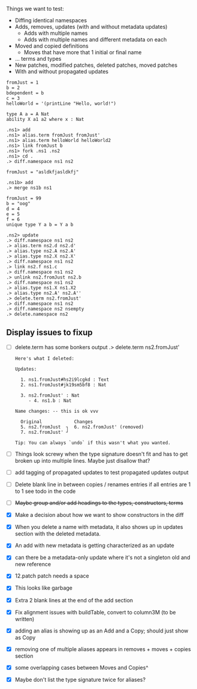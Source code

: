
Things we want to test:

* Diffing identical namespaces
* Adds, removes, updates (with and without metadata updates)
  * Adds with multiple names
  * Adds with multiple names and different metadata on each
* Moved and copied definitions
  * Moves that have more that 1 initial or final name
* ... terms and types
* New patches, modified patches, deleted patches, moved patches
* With and without propagated updates

```unison:hide
fromJust = 1
b = 2
bdependent = b
c = 3
helloWorld = '(printLine "Hello, world!")

type A a = A Nat
ability X a1 a2 where x : Nat
```

```ucm
.ns1> add
.ns1> alias.term fromJust fromJust'
.ns1> alias.term helloWorld helloWorld2
.ns1> link fromJust b
.ns1> fork .ns1 .ns2
.ns1> cd .
.> diff.namespace ns1 ns2
```

```unison:hide
fromJust = "asldkfjasldkfj"
```

```ucm
.ns1b> add
.> merge ns1b ns1
```

```unison:hide
fromJust = 99
b = "oog"
d = 4
e = 5
f = 6
unique type Y a b = Y a b
```

```ucm
.ns2> update
.> diff.namespace ns1 ns2
.> alias.term ns2.d ns2.d'
.> alias.type ns2.A ns2.A'
.> alias.type ns2.X ns2.X'
.> diff.namespace ns1 ns2
.> link ns2.f ns1.c
.> diff.namespace ns1 ns2
.> unlink ns2.fromJust ns2.b
.> diff.namespace ns1 ns2
.> alias.type ns1.X ns1.X2
.> alias.type ns2.A' ns2.A''
.> delete.term ns2.fromJust'
.> diff.namespace ns1 ns2
.> diff.namespace ns2 nsempty
.> delete.namespace ns2
```

## Display issues to fixup
- [ ] delete.term has some bonkers output
    .> delete.term ns2.fromJust'

      Here's what I deleted:

      Updates:

        1. ns1.fromJust#hs2i9lcgkd : Text
        2. ns1.fromJust#jk19sm5bf8 : Nat

        3. ns2.fromJust' : Nat
           - 4. ns1.b : Nat

      Name changes: -- this is ok vvv

        Original            Changes
        5. ns2.fromJust  ┐  6. ns2.fromJust' (removed)
        7. ns2.fromJust' ┘  

      Tip: You can always `undo` if this wasn't what you wanted.

- [ ] Things look screwy when the type signature doesn't fit and has to get broken
      up into multiple lines. Maybe just disallow that?
- [ ] add tagging of propagated updates to test propagated updates output
- [ ] Delete blank line in between copies / renames entries if all entries are 1 to 1
      see todo in the code
- [ ] ~~Maybe group and/or add headings to the types, constructors, terms~~
- [x] Make a decision about how we want to show constructors in the diff
- [x] When you delete a name with metadata, it also shows up in updates section
      with the deleted metadata.
- [x] An add with new metadata is getting characterized as an update
- [x] can there be a metadata-only update where it's not a singleton old and new reference
- [x] 12.patch patch needs a space
- [x] This looks like garbage
- [x] Extra 2 blank lines at the end of the add section
- [x] Fix alignment issues with buildTable, convert to column3M (to be written)
- [x] adding an alias is showing up as an Add and a Copy; should just show as Copy
- [x] removing one of multiple aliases appears in removes + moves + copies section
- [x] some overlapping cases between Moves and Copies^
- [x] Maybe don't list the type signature twice for aliases?
